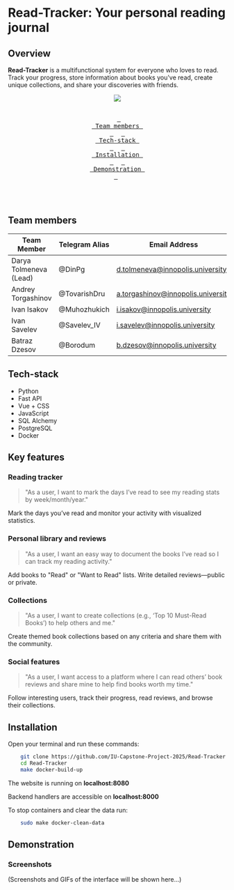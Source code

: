 # Read-Tracker: Your personal reading journal

## Overview

**Read-Tracker** is a multifunctional system for everyone who loves to read. Track your progress, store information
about books you've read, create unique collections, and share your discoveries with friends.

<div align = center><img src=".github/assets/banner.png"><br><br>
  
&ensp;[<kbd> <br> Team members <br> </kbd>](#team-members)&ensp;
&ensp;[<kbd> <br> Tech-stack <br> </kbd>](#tech-stack)&ensp;
&ensp;[<kbd> <br> Installation <br> </kbd>](#installation)&ensp;
&ensp;[<kbd> <br> Demonstration <br> </kbd>](#demonstration)&ensp;
<br><br><br><br></div>

## **Team members**

| Team Member            | Telegram Alias | Email Address                      | Track     |
|------------------------|----------------|------------------------------------|-----------|
| Darya Tolmeneva (Lead) | @DinPg         | d.tolmeneva@innopolis.university   | Fullstack |
| Andrey Torgashinov     | @TovarishDru   | a.torgashinov@innopolis.university | DevOps    |
| Ivan Isakov            | @Muhozhukich   | i.isakov@innopolis.university      | Backend   |
| Ivan Savelev           | @Savelev_IV    | i.savelev@innopolis.university     | Frontend  |
| Batraz Dzesov          | @Borodum       | b.dzesov@innopolis.university      | Backend   |

## Tech-stack

- Python
- Fast API
- Vue + CSS
- JavaScript
- SQL Alchemy
- PostgreSQL
- Docker

## Key features

### Reading tracker

> "As a user, I want to mark the days I’ve read to see my reading stats by week/month/year."

Mark the days you’ve read and monitor your activity with visualized statistics.

### Personal library and reviews

> "As a user, I want an easy way to document the books I’ve read so I can track my reading activity."

Add books to "Read" or "Want to Read" lists. Write detailed reviews—public or private.

### Collections

> "As a user, I want to create collections (e.g., ‘Top 10 Must-Read Books’) to help others and me."

Create themed book collections based on any criteria and share them with the community.

### Social features

> "As a user, I want access to a platform where I can read others’ book reviews and share mine to help find books worth
> my time."

Follow interesting users, track their progress, read reviews, and browse their collections.

## Installation

Open your terminal and run these commands:

```bash
    git clone https://github.com/IU-Capstone-Project-2025/Read-Tracker.git
    cd Read-Tracker
    make docker-build-up
```

The website is running on **localhost:8080**

Backend handlers are accessible on **localhost:8000**

To stop containers and clear the data run:

```bash
    sudo make docker-clean-data
```

## Demonstration

### Screenshots

(Screenshots and GIFs of the interface will be shown here...)
